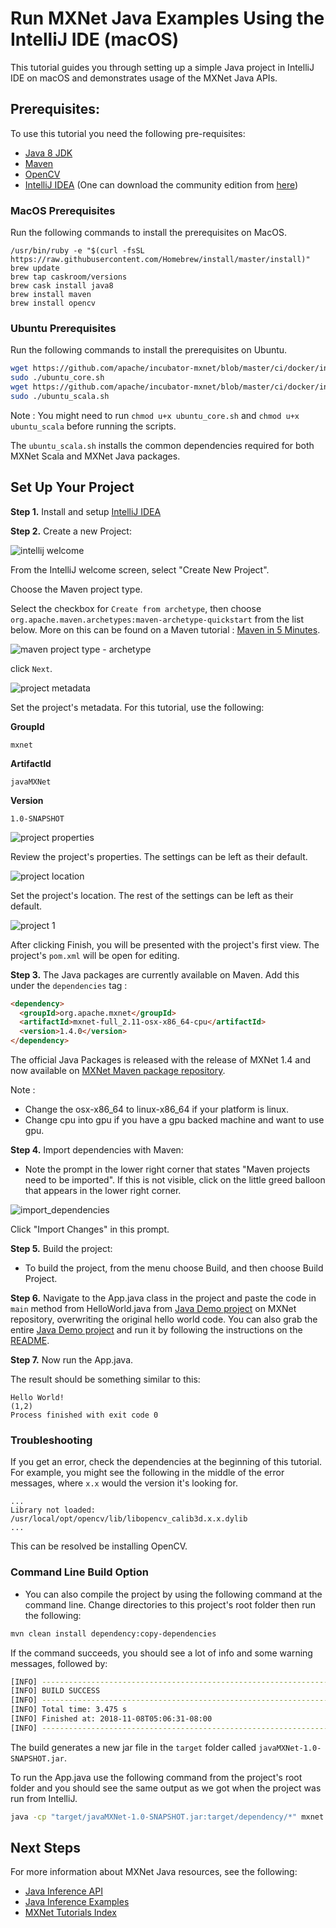<!--- Licensed to the Apache Software Foundation (ASF) under one -->
<!--- or more contributor license agreements.  See the NOTICE file -->
<!--- distributed with this work for additional information -->
<!--- regarding copyright ownership.  The ASF licenses this file -->
<!--- to you under the Apache License, Version 2.0 (the -->
<!--- "License"); you may not use this file except in compliance -->
<!--- with the License.  You may obtain a copy of the License at -->

<!---   http://www.apache.org/licenses/LICENSE-2.0 -->

<!--- Unless required by applicable law or agreed to in writing, -->
<!--- software distributed under the License is distributed on an -->
<!--- "AS IS" BASIS, WITHOUT WARRANTIES OR CONDITIONS OF ANY -->
<!--- KIND, either express or implied.  See the License for the -->
<!--- specific language governing permissions and limitations -->
<!--- under the License. -->

# Run MXNet Java Examples Using the IntelliJ IDE (macOS)

This tutorial guides you through setting up a simple Java project in IntelliJ IDE on macOS and demonstrates usage of the MXNet Java APIs.

## Prerequisites:
To use this tutorial you need the following pre-requisites:

- [Java 8 JDK](http://www.oracle.com/technetwork/java/javase/downloads/index.html)
- [Maven](https://maven.apache.org/install.html)
- [OpenCV](https://opencv.org/)
- [IntelliJ IDEA](https://www.jetbrains.com/idea/) (One can download the community edition from [here](https://www.jetbrains.com/idea/download))

### MacOS Prerequisites

Run the following commands to install the prerequisites on MacOS.
```
/usr/bin/ruby -e "$(curl -fsSL https://raw.githubusercontent.com/Homebrew/install/master/install)"
brew update
brew tap caskroom/versions
brew cask install java8
brew install maven
brew install opencv
```

### Ubuntu Prerequisites

Run the following commands to install the prerequisites on Ubuntu.

```bash
wget https://github.com/apache/incubator-mxnet/blob/master/ci/docker/install/ubuntu_core.sh
sudo ./ubuntu_core.sh
wget https://github.com/apache/incubator-mxnet/blob/master/ci/docker/install/ubuntu_scala.sh
sudo ./ubuntu_scala.sh
```

Note : You might need to run `chmod u+x ubuntu_core.sh` and `chmod u+x ubuntu_scala` before running the scripts.

The `ubuntu_scala.sh` installs the common dependencies required for both MXNet Scala and MXNet Java packages.

## Set Up Your Project

**Step 1.** Install and setup [IntelliJ IDEA](https://www.jetbrains.com/idea/)

**Step 2.** Create a new Project:

![intellij welcome](https://raw.githubusercontent.com/dmlc/web-data/master/mxnet/scala/intellij-welcome.png)

From the IntelliJ welcome screen, select "Create New Project".

Choose the Maven project type. 

Select the checkbox for `Create from archetype`, then choose `org.apache.maven.archetypes:maven-archetype-quickstart` from the list below. More on this can be found on a Maven tutorial : [Maven in 5 Minutes](https://maven.apache.org/guides/getting-started/maven-in-five-minutes.html). 

![maven project type - archetype](https://raw.githubusercontent.com/dmlc/web-data/master/mxnet/tutorials/java/project-archetype.png)

click `Next`.

![project metadata](https://raw.githubusercontent.com/dmlc/web-data/master/mxnet/tutorials/java/intellij-project-metadata.png)

Set the project's metadata. For this tutorial, use the following:

**GroupId**
```
mxnet
```
**ArtifactId**
```
javaMXNet
```
**Version**
```
1.0-SNAPSHOT
```

![project properties](https://raw.githubusercontent.com/dmlc/web-data/master/mxnet/tutorials/java/intellij-project-properties.png)

Review the project's properties. The settings can be left as their default.

![project location](https://raw.githubusercontent.com/dmlc/web-data/master/mxnet/tutorials/java/intellij-project-location.png)

Set the project's location. The rest of the settings can be left as their default.

![project 1](https://raw.githubusercontent.com/dmlc/web-data/master/mxnet/tutorials/java/intellij-project-pom.png)

After clicking Finish, you will be presented with the project's first view.
The project's `pom.xml` will be open for editing.

**Step 3.** The Java packages are currently available on Maven. Add this under the `dependencies` tag :

```html
<dependency>
  <groupId>org.apache.mxnet</groupId>
  <artifactId>mxnet-full_2.11-osx-x86_64-cpu</artifactId>
  <version>1.4.0</version>
</dependency>
```
The official Java Packages is released with the release of MXNet 1.4 and now available on  [MXNet Maven package repository](https://search.maven.org/#search%7Cga%7C1%7Cg%3A%22org.apache.mxnet%22).

Note :
- Change the osx-x86_64 to linux-x86_64 if your platform is linux.
- Change cpu into gpu if you have a gpu backed machine and want to use gpu.


**Step 4.** Import dependencies with Maven:

  - Note the prompt in the lower right corner that states "Maven projects need to be imported". If this is not visible, click on the little greed balloon that appears in the lower right corner.

![import_dependencies](https://raw.githubusercontent.com/dmlc/web-data/master/mxnet/tutorials/java/project-import-changes.png)

Click "Import Changes" in this prompt.

**Step 5.** Build the project:
- To build the project, from the menu choose Build, and then choose Build Project.

**Step 6.** Navigate to the App.java class in the project and paste the code in `main` method from HelloWorld.java from [Java Demo project](https://github.com/apache/incubator-mxnet/blob/java-api/scala-package/mxnet-demo/java-demo/src/main/java/sample/HelloWorld.java) on MXNet repository, overwriting the original hello world code.
You can also grab the entire [Java Demo project](https://github.com/apache/incubator-mxnet/tree/java-api/scala-package/mxnet-demo/java-demo) and run it by following the instructions on the [README](https://github.com/apache/incubator-mxnet/blob/java-api/scala-package/mxnet-demo/java-demo/README.md).

**Step 7.** Now run the App.java. 

The result should be something similar to this:

```
Hello World!
(1,2)
Process finished with exit code 0
```

### Troubleshooting

If you get an error, check the dependencies at the beginning of this tutorial. For example, you might see the following in the middle of the error messages, where `x.x` would the version it's looking for.

```
...
Library not loaded: /usr/local/opt/opencv/lib/libopencv_calib3d.x.x.dylib
...
```

This can be resolved be installing OpenCV.

### Command Line Build Option

- You can also compile the project by using the following command at the command line. Change directories to this project's root folder then run the following:

```bash
mvn clean install dependency:copy-dependencies
```
If the command succeeds, you should see a lot of info and some warning messages, followed by:

```bash
[INFO] ------------------------------------------------------------------------
[INFO] BUILD SUCCESS
[INFO] ------------------------------------------------------------------------
[INFO] Total time: 3.475 s
[INFO] Finished at: 2018-11-08T05:06:31-08:00
[INFO] ------------------------------------------------------------------------
```
The build generates a new jar file in the `target` folder called `javaMXNet-1.0-SNAPSHOT.jar`.

To run the App.java use the following command from the project's root folder and you should see the same output as we got when the project was run from IntelliJ.
```bash
java -cp "target/javaMXNet-1.0-SNAPSHOT.jar:target/dependency/*" mxnet.App
```

## Next Steps
For more information about MXNet Java resources, see the following:

* [Java Inference API](/api/java/index.html)
* [Java Inference Examples](https://github.com/apache/incubator-mxnet/tree/master/scala-package/examples/src/main/java/org/apache/mxnetexamples/javaapi/infer)
* [MXNet Tutorials Index](http://mxnet.io/tutorials/index.html)
